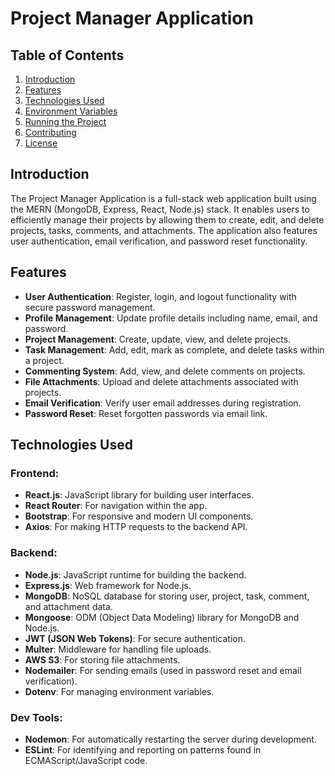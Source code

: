 # Project Manager Application

## Table of Contents

1. [Introduction](#introduction)
2. [Features](#features)
3. [Technologies Used](#technologies-used)
4. [Environment Variables](#environment-variables)
5. [Running the Project](#running-the-project)
6. [Contributing](#contributing)
7. [License](#license)

## Introduction

The Project Manager Application is a full-stack web application built using the MERN (MongoDB, Express, React, Node.js) stack. It enables users to efficiently manage their projects by allowing them to create, edit, and delete projects, tasks, comments, and attachments. The application also features user authentication, email verification, and password reset functionality.

## Features

- **User Authentication**: Register, login, and logout functionality with secure password management.
- **Profile Management**: Update profile details including name, email, and password.
- **Project Management**: Create, update, view, and delete projects.
- **Task Management**: Add, edit, mark as complete, and delete tasks within a project.
- **Commenting System**: Add, view, and delete comments on projects.
- **File Attachments**: Upload and delete attachments associated with projects.
- **Email Verification**: Verify user email addresses during registration.
- **Password Reset**: Reset forgotten passwords via email link.

## Technologies Used

### Frontend:
- **React.js**: JavaScript library for building user interfaces.
- **React Router**: For navigation within the app.
- **Bootstrap**: For responsive and modern UI components.
- **Axios**: For making HTTP requests to the backend API.

### Backend:
- **Node.js**: JavaScript runtime for building the backend.
- **Express.js**: Web framework for Node.js.
- **MongoDB**: NoSQL database for storing user, project, task, comment, and attachment data.
- **Mongoose**: ODM (Object Data Modeling) library for MongoDB and Node.js.
- **JWT (JSON Web Tokens)**: For secure authentication.
- **Multer**: Middleware for handling file uploads.
- **AWS S3**: For storing file attachments.
- **Nodemailer**: For sending emails (used in password reset and email verification).
- **Dotenv**: For managing environment variables.

### Dev Tools:
- **Nodemon**: For automatically restarting the server during development.
- **ESLint**: For identifying and reporting on patterns found in ECMAScript/JavaScript code.
